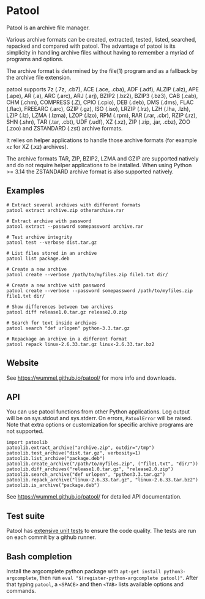 Patool
=======

Patool is an archive file manager.

Various archive formats can be created, extracted, tested, listed,
searched, repacked and compared with patool. The advantage of patool is
its simplicity in handling archive files without having to remember a
myriad of programs and options.

The archive format is determined by the file(1) program and as
a fallback by the archive file extension.

patool supports 7z (.7z, .cb7), ACE (.ace, .cba), ADF (.adf), ALZIP (.alz),
APE (.ape), AR (.a), ARC (.arc), ARJ (.arj), BZIP2 (.bz2), BZIP3 (.bz3),
CAB (.cab), CHM (.chm), COMPRESS (.Z), CPIO (.cpio), DEB (.deb), DMS (.dms),
FLAC (.flac), FREEARC (.arc), GZIP (.gz), ISO (.iso), LRZIP (.lrz), LZH (.lha, .lzh),
LZIP (.lz), LZMA (.lzma), LZOP (.lzo), RPM (.rpm), RAR (.rar, .cbr),
RZIP (.rz), SHN (.shn), TAR (.tar, .cbt), UDF (.udf), XZ (.xz),
ZIP (.zip, .jar, .cbz), ZOO (.zoo) and ZSTANDARD (.zst) archive formats.

It relies on helper applications to handle those archive formats
(for example `xz` for XZ (.xz) archives).

The archive formats TAR, ZIP, BZIP2, LZMA and GZIP are supported natively
and do not require helper applications to be installed.
When using Python >= 3.14 the ZSTANDARD archive format is also supported natively.

Examples
---------
```
# Extract several archives with different formats
patool extract archive.zip otherarchive.rar

# Extract archive with password
patool extract --password somepassword archive.rar

# Test archive integrity
patool test --verbose dist.tar.gz

# List files stored in an archive
patool list package.deb

# Create a new archive
patool create --verbose /path/to/myfiles.zip file1.txt dir/

# Create a new archive with password
patool create --verbose --password somepassword /path/to/myfiles.zip file1.txt dir/

# Show differences between two archives
patool diff release1.0.tar.gz release2.0.zip

# Search for text inside archives
patool search "def urlopen" python-3.3.tar.gz

# Repackage an archive in a different format
patool repack linux-2.6.33.tar.gz linux-2.6.33.tar.bz2
```

Website
--------
See https://wummel.github.io/patool/ for more info and downloads.

API
----
You can use patool functions from other Python applications.
Log output will be on sys.stdout and sys.stderr.
On errors, `PatoolError` will be raised.
Note that extra options or customization
for specific archive programs are not supported.

```
import patoolib
patoolib.extract_archive("archive.zip", outdir="/tmp")
patoolib.test_archive("dist.tar.gz", verbosity=1)
patoolib.list_archive("package.deb")
patoolib.create_archive("/path/to/myfiles.zip", ("file1.txt", "dir/"))
patoolib.diff_archives("release1.0.tar.gz", "release2.0.zip")
patoolib.search_archive("def urlopen", "python3.3.tar.gz")
patoolib.repack_archive("linux-2.6.33.tar.gz", "linux-2.6.33.tar.bz2")
patoolib.is_archive("package.deb")
```

See https://wummel.github.io/patool/ for detailed API documentation.

Test suite
-----------
Patool has [extensive unit tests](https://github.com/wummel/patool/tree/master/tests) to ensure the code quality.
The tests are run on each commit by a github runner.


Bash completion
----------------
Install the argcomplete python package with
`apt-get install python3-argcomplete`,
then run
`eval "$(register-python-argcomplete patool)"`.
After that typing `patool`, a `<SPACE>` and then `<TAB>`
lists available options and commands.
